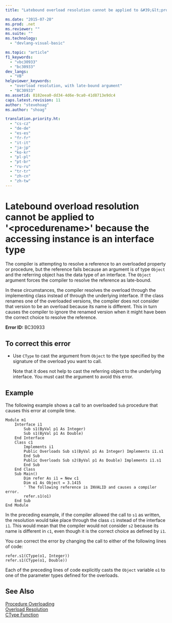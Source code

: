 ```yaml
---
title: "Latebound overload resolution cannot be applied to &#39;&lt;procedurename&gt;&#39; because the accessing instance is an interface type | Microsoft Docs"

ms.date: "2015-07-20"
ms.prod: .net
ms.reviewer: ""
ms.suite: ""
ms.technology: 
  - "devlang-visual-basic"

ms.topic: "article"
f1_keywords: 
  - "vbc30933"
  - "bc30933"
dev_langs: 
  - "VB"
helpviewer_keywords: 
  - "overload resolution, with late-bound argument"
  - "BC30933"
ms.assetid: 8182eea0-dd34-4d6e-9ca0-41d8713e9dc4
caps.latest.revision: 11
author: "stevehoag"
ms.author: "shoag"

translation.priority.ht: 
  - "cs-cz"
  - "de-de"
  - "es-es"
  - "fr-fr"
  - "it-it"
  - "ja-jp"
  - "ko-kr"
  - "pl-pl"
  - "pt-br"
  - "ru-ru"
  - "tr-tr"
  - "zh-cn"
  - "zh-tw"
---
```

# Latebound overload resolution cannot be applied to &#39;&lt;procedurename&gt;&#39; because the accessing instance is an interface type
The compiler is attempting to resolve a reference to an overloaded property or procedure, but the reference fails because an argument is of type `Object` and the referring object has the data type of an interface. The `Object` argument forces the compiler to resolve the reference as late-bound.  
  
 In these circumstances, the compiler resolves the overload through the implementing class instead of through the underlying interface. If the class renames one of the overloaded versions, the compiler does not consider that version to be an overload because its name is different. This in turn causes the compiler to ignore the renamed version when it might have been the correct choice to resolve the reference.  
  
 **Error ID:** BC30933  
  
## To correct this error  
  
-   Use `CType` to cast the argument from `Object` to the type specified by the signature of the overload you want to call.  
  
     Note that it does not help to cast the referring object to the underlying interface. You must cast the argument to avoid this error.  
  
## Example  
 The following example shows a call to an overloaded `Sub` procedure that causes this error at compile time.  
  
```  
Module m1  
    Interface i1  
        Sub s1(ByVal p1 As Integer)  
        Sub s1(ByVal p1 As Double)  
    End Interface  
    Class c1  
        Implements i1  
        Public Overloads Sub s1(ByVal p1 As Integer) Implements i1.s1  
        End Sub  
        Public Overloads Sub s2(ByVal p1 As Double) Implements i1.s1  
        End Sub  
    End Class  
    Sub Main()  
        Dim refer As i1 = New c1  
        Dim o1 As Object = 3.1415  
        ' The following reference is INVALID and causes a compiler error.  
        refer.s1(o1)   
    End Sub  
End Module  
```  
  
 In the preceding example, if the compiler allowed the call to `s1` as written, the resolution would take place through the class `c1` instead of the interface `i1`. This would mean that the compiler would not consider `s2` because its name is different in `c1`, even though it is the correct choice as defined by `i1`.  
  
 You can correct the error by changing the call to either of the following lines of code:  
  
```  
refer.s1(CType(o1, Integer))  
refer.s1(CType(o1, Double))  
```  
  
 Each of the preceding lines of code explicitly casts the `Object` variable `o1` to one of the parameter types defined for the overloads.  
  
## See Also  
 [Procedure Overloading](../../../visual-basic/programming-guide/language-features/procedures/procedure-overloading.md)   
 [Overload Resolution](../../../visual-basic/programming-guide/language-features/procedures/overload-resolution.md)   
 [CType Function](../../../visual-basic/language-reference/functions/ctype-function.md)